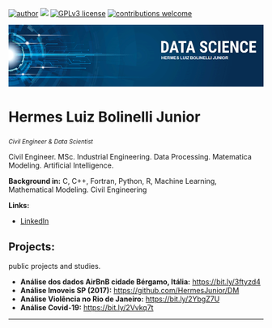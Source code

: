 [![author](https://img.shields.io/badge/author-hermesjr-red)](https://www.linkedin.com/in/hermes-junior-60445114/) [![](https://img.shields.io/badge/python-3.6+-blue.svg)](https://www.python.org/downloads/release/python-365/) [![GPLv3 license](https://img.shields.io/badge/License-GPLv3-blue.svg)](http://perso.crans.org/besson/LICENSE.html) [![contributions welcome](https://img.shields.io/badge/contributions-welcome-brightgreen.svg?style=flat)](https://github.com/HermesJunior/Data-Science/issues)

<p align="center">
  <img src="banner.png" >
</p>

# Hermes Luiz Bolinelli Junior
<sub>*Civil Engineer & Data Scientist*</sub>

Civil Engineer. MSc. Industrial Engineering. Data Processing. Matematica Modeling. Artificial Intelligence.

**Background in:** C, C++, Fortran, Python, R, Machine Learning, Mathematical Modeling. Civil Engineering

**Links:**
* [LinkedIn](https://www.linkedin.com/in/hermes-junior-60445114/)


## Projects:
public projects and studies.

* **Análise dos dados AirBnB cidade Bérgamo, Itália:** https://bit.ly/3ftyzd4
* **Análise Imoveis SP (2017):** https://github.com/HermesJunior/DM
* **Análise Violência no Rio de Janeiro:** https://bit.ly/2YbgZ7U
* **Análise Covid-19:** https://bit.ly/2Vvkq7t
---

